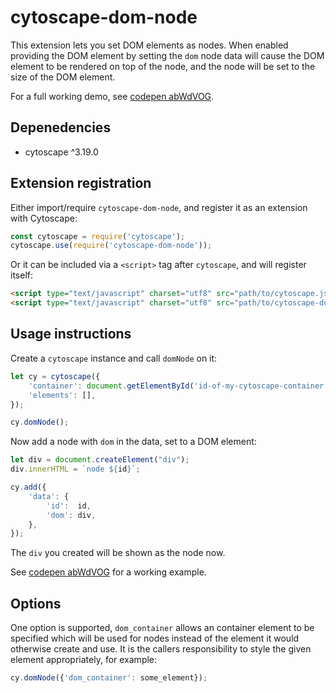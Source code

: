 # cytoscape-dom-node

This extension lets you set DOM elements as nodes. When enabled providing the
DOM element by setting the `dom` node data will cause the DOM element to be
rendered on top of the node, and the node will be set to the size of the DOM
element.

For a full working demo, see [codepen abWdVOG](https://codepen.io/mwri/pen/abWdVOG).

## Depenedencies

* cytoscape ^3.19.0

## Extension registration

Either import/require `cytoscape-dom-node`, and register it as an extension with Cytoscape:

```js
const cytoscape = require('cytoscape');
cytoscape.use(require('cytoscape-dom-node'));
```

Or it can be included via a `<script>` tag after `cytoscape`, and will register itself:

```html
<script type="text/javascript" charset="utf8" src="path/to/cytoscape.js"></script>
<script type="text/javascript" charset="utf8" src="path/to/cytoscape-dom-node.js"></script>
```

## Usage instructions

Create a `cytoscape` instance and call `domNode` on it:

```js
let cy = cytoscape({
    'container': document.getElementById('id-of-my-cytoscape-container'),
    'elements': [],
});

cy.domNode();
```

Now add a node with `dom` in the data, set to a DOM element:

```js
let div = document.createElement("div");
div.innerHTML = `node ${id}`;

cy.add({
    'data': {
        'id':  id,
        'dom': div,
    },
});
```

The `div` you created will be shown as the node now.

See [codepen abWdVOG](https://codepen.io/mwri/pen/abWdVOG) for a working
example.

## Options

One option is supported, `dom_container` allows an container element to be specified which
will be used for nodes instead of the element it would otherwise create and use. It is the
callers responsibility to style the given element appropriately, for example:

```js
cy.domNode({'dom_container': some_element});
```
